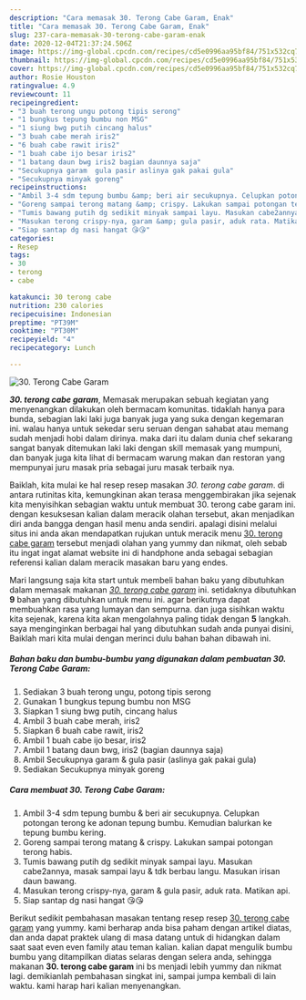 ```yaml
---
description: "Cara memasak 30. Terong Cabe Garam, Enak"
title: "Cara memasak 30. Terong Cabe Garam, Enak"
slug: 237-cara-memasak-30-terong-cabe-garam-enak
date: 2020-12-04T21:37:24.506Z
image: https://img-global.cpcdn.com/recipes/cd5e0996aa95bf84/751x532cq70/30-terong-cabe-garam-foto-resep-utama.jpg
thumbnail: https://img-global.cpcdn.com/recipes/cd5e0996aa95bf84/751x532cq70/30-terong-cabe-garam-foto-resep-utama.jpg
cover: https://img-global.cpcdn.com/recipes/cd5e0996aa95bf84/751x532cq70/30-terong-cabe-garam-foto-resep-utama.jpg
author: Rosie Houston
ratingvalue: 4.9
reviewcount: 11
recipeingredient:
- "3 buah terong ungu potong tipis serong"
- "1 bungkus tepung bumbu non MSG"
- "1 siung bwg putih cincang halus"
- "3 buah cabe merah iris2"
- "6 buah cabe rawit iris2"
- "1 buah cabe ijo besar iris2"
- "1 batang daun bwg iris2 bagian daunnya saja"
- "Secukupnya garam  gula pasir aslinya gak pakai gula"
- "Secukupnya minyak goreng"
recipeinstructions:
- "Ambil 3-4 sdm tepung bumbu &amp; beri air secukupnya. Celupkan potongan terong ke adonan tepung bumbu. Kemudian balurkan ke tepung bumbu kering."
- "Goreng sampai terong matang &amp; crispy. Lakukan sampai potongan terong habis."
- "Tumis bawang putih dg sedikit minyak sampai layu. Masukan cabe2annya, masak sampai layu &amp; tdk berbau langu. Masukan irisan daun bawang."
- "Masukan terong crispy-nya, garam &amp; gula pasir, aduk rata. Matikan api."
- "Siap santap dg nasi hangat 😘😘"
categories:
- Resep
tags:
- 30
- terong
- cabe

katakunci: 30 terong cabe 
nutrition: 230 calories
recipecuisine: Indonesian
preptime: "PT39M"
cooktime: "PT30M"
recipeyield: "4"
recipecategory: Lunch

---
```



![30. Terong Cabe Garam](https://img-global.cpcdn.com/recipes/cd5e0996aa95bf84/751x532cq70/30-terong-cabe-garam-foto-resep-utama.jpg)

<b><i>30. terong cabe garam</i></b>, Memasak merupakan sebuah kegiatan yang menyenangkan dilakukan oleh bermacam komunitas. tidaklah hanya para bunda, sebagian laki laki juga banyak juga yang suka dengan kegemaran ini. walau hanya untuk sekedar seru seruan dengan sahabat atau memang sudah menjadi hobi dalam dirinya. maka dari itu dalam dunia chef sekarang sangat banyak ditemukan laki laki dengan skill memasak yang mumpuni, dan banyak juga kita lihat di bermacam warung makan dan restoran yang mempunyai juru masak pria sebagai juru masak terbaik nya.



Baiklah, kita mulai ke hal resep resep masakan <i>30. terong cabe garam</i>. di antara rutinitas kita, kemungkinan akan terasa menggembirakan jika sejenak kita menyisihkan sebagian waktu untuk membuat 30. terong cabe garam ini. dengan kesuksesan kalian dalam meracik olahan tersebut, akan menjadikan diri anda bangga dengan hasil menu anda sendiri. apalagi disini melalui situs ini anda akan mendapatkan rujukan untuk meracik menu <u>30. terong cabe garam</u> tersebut menjadi olahan yang yummy dan nikmat, oleh sebab itu ingat ingat alamat website ini di handphone anda sebagai sebagian referensi kalian dalam meracik masakan baru yang endes.


Mari langsung saja kita start untuk membeli bahan baku yang dibutuhkan dalam memasak makanan <u><i>30. terong cabe garam</i></u> ini. setidaknya dibutuhkan <b>9</b> bahan yang dibutuhkan untuk menu ini. agar berikutnya dapat membuahkan rasa yang lumayan dan sempurna. dan juga sisihkan waktu kita sejenak, karena kita akan mengolahnya paling tidak dengan <b>5</b> langkah. saya menginginkan berbagai hal yang dibutuhkan sudah anda punyai disini, Baiklah mari kita mulai dengan merinci dulu bahan bahan dibawah ini.

<!--inarticleads1-->

##### Bahan baku dan bumbu-bumbu yang digunakan dalam pembuatan 30. Terong Cabe Garam:

1. Sediakan 3 buah terong ungu, potong tipis serong
1. Gunakan 1 bungkus tepung bumbu non MSG
1. Siapkan 1 siung bwg putih, cincang halus
1. Ambil 3 buah cabe merah, iris2
1. Siapkan 6 buah cabe rawit, iris2
1. Ambil 1 buah cabe ijo besar, iris2
1. Ambil 1 batang daun bwg, iris2 (bagian daunnya saja)
1. Ambil Secukupnya garam &amp; gula pasir (aslinya gak pakai gula)
1. Sediakan Secukupnya minyak goreng




<!--inarticleads2-->

##### Cara membuat 30. Terong Cabe Garam:

1. Ambil 3-4 sdm tepung bumbu &amp; beri air secukupnya. Celupkan potongan terong ke adonan tepung bumbu. Kemudian balurkan ke tepung bumbu kering.
1. Goreng sampai terong matang &amp; crispy. Lakukan sampai potongan terong habis.
1. Tumis bawang putih dg sedikit minyak sampai layu. Masukan cabe2annya, masak sampai layu &amp; tdk berbau langu. Masukan irisan daun bawang.
1. Masukan terong crispy-nya, garam &amp; gula pasir, aduk rata. Matikan api.
1. Siap santap dg nasi hangat 😘😘




Berikut sedikit pembahasan masakan tentang resep resep <u>30. terong cabe garam</u> yang yummy. kami berharap anda bisa paham dengan artikel diatas, dan anda dapat praktek ulang di masa datang untuk di hidangkan dalam saat saat even even family atau teman kalian. kalian dapat mengulik bumbu bumbu yang ditampilkan diatas selaras dengan selera anda, sehingga makanan <b>30. terong cabe garam</b> ini bs menjadi lebih yummy dan nikmat lagi. demikianlah pembahasan singkat ini, sampai jumpa kembali di lain waktu. kami harap hari kalian menyenangkan.
